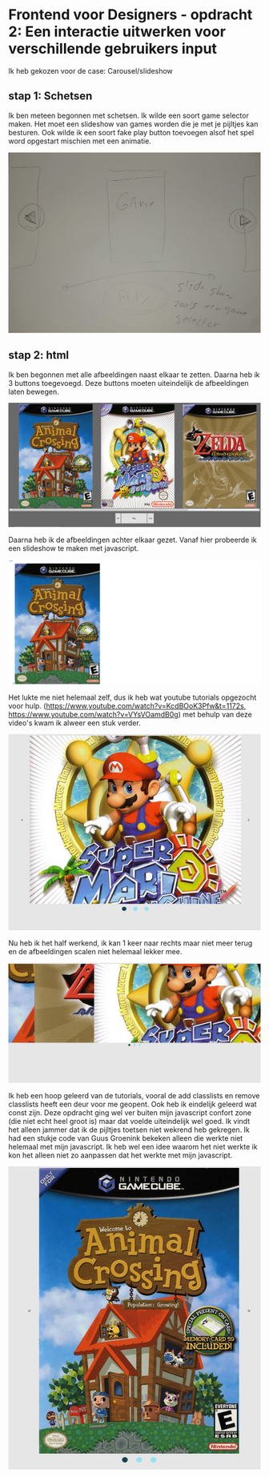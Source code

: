 # Frontend voor Designers - opdracht 2: Een interactie uitwerken voor verschillende gebruikers input

Ik heb gekozen voor de case: Carousel/slideshow

## stap 1: Schetsen

Ik ben meteen begonnen met schetsen. Ik wilde een soort game selector maken. Het moet een slideshow van games worden die je met je pijltjes kan besturen. Ook wilde ik een soort fake play button toevoegen alsof het spel word opgestart mischien met een animatie.

![Interacties schets](docu2/schets.jpg "Interactie schets")


## stap 2: html

Ik ben begonnen met alle afbeeldingen naast elkaar te zetten. Daarna heb ik 3 buttons toegevoegd. Deze buttons moeten uiteindelijk de afbeeldingen laten bewegen.

![html screen 1](docu2/1.jpg "versie 1")

Daarna heb ik de afbeeldingen achter elkaar gezet. Vanaf hier probeerde ik een slideshow te maken met javascript.

![html screen 2](docu2/2.jpg "versie 2")

Het lukte me niet helemaal zelf, dus ik heb wat youtube tutorials opgezocht voor hulp. (https://www.youtube.com/watch?v=KcdBOoK3Pfw&t=1172s, https://www.youtube.com/watch?v=VYsVOamdB0g) met behulp van deze video's kwam ik alweer een stuk verder.

![html screen 3](docu2/3.jpg "versie 3")

Nu heb ik het half werkend, ik kan 1 keer naar rechts maar niet meer terug en de afbeeldingen scalen niet helemaal lekker mee.

![html screen 4](docu2/4.jpg "versie 4")

Ik heb een hoop geleerd van de tutorials, vooral de add classlists en remove classlists heeft een deur voor me geopent. Ook heb ik eindelijk geleerd wat const zijn. Deze opdracht ging wel ver buiten mijn javascript confort zone (die niet echt heel groot is) maar dat voelde uiteindelijk wel goed. Ik vindt het alleen jammer dat ik de pijltjes toetsen niet wekrend heb gekregen. Ik had een stukje code van Guus Groenink bekeken alleen die werkte niet helemaal met mijn javascript. Ik heb wel een idee waarom het niet werkte ik kon het alleen niet zo aanpassen dat het werkte met mijn javascript.

![html screen 5](docu2/5.jpg "versie 5")
